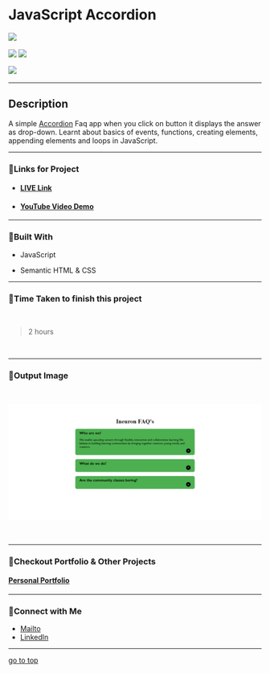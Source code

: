 # JavaScript Accordion

![](https://img.shields.io/badge/Accordion-Project-brightgreen)

![](https://img.shields.io/badge/JavaScript-CSS-yellow)
![](https://img.shields.io/badge/addEventListener-forLoop-red)

![](https://img.shields.io/badge/Shubham-Singh-blue)

<hr>

## Description

A simple [Accordion](https://js-bgcolor.netlify.app/) Faq app when you click on button it displays the answer as drop-down. Learnt about basics of events, functions, creating elements, appending elements and loops in JavaScript.

<hr>


### 📌Links for Project
- #### [LIVE Link]()

- #### [YouTube Video Demo](https://youtu.be/xdoHFdeSXrs)

<hr>

### 📌Built With

- JavaScript

- Semantic HTML & CSS

<hr>

### 📌Time Taken to finish this project

<br>

> 2 hours

<br>

<hr>

### 📌Output Image

<br>

![opimage](./Image/Accordion.png)

<br>

<hr>

### 📌Checkout Portfolio & Other Projects

#### [Personal Portfolio](https://shubhambhoj.in/)


***
### 📌Connect with Me
* [Mailto](mailto:shubhambhoj3@gmail.com)
* [LinkedIn](https://www.linkedin.com/in/shubham-singh-b122b7171/)

***
[go to top](#javascript-accordion)